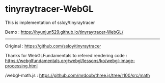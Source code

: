 # tinyraytracer-WebGL

This is implementation of ssloy/tinyraytracer

Demo : https://hyunjun529.github.io/tinyraytracer-WebGL/

---

Original : https://github.com/ssloy/tinyraytracer

Thanks for WebGLFundamentals to refered rendering code : https://webglfundamentals.org/webgl/lessons/ko/webgl-image-processing.html

/webgl-math.js : https://github.com/mrdoob/three.js/tree/r100/src/math